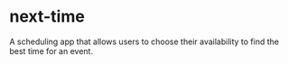 # next-time
A scheduling app that allows users to choose their availability to find the best time for an event.

